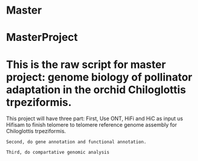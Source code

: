 # Master
# MasterProject

# This is the raw script for master project: genome biology of pollinator adaptation in the orchid Chiloglottis trpeziformis.

This project will have three part:
    First, Use ONT, HiFi and HiC as input us Hifisam to finish telomere to telomere reference genome assembly for Chiloglottis trpeziformis.

    Second, do gene annotation and functional annotation.

    Third, do compartative genomic analysis